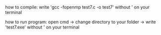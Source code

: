 how to compile:
write 'gcc -fopenmp test7.c -o test7' without ' on your terminal

how to run program:
open cmd -> change directory to your folder -> write 'test7.exe' without ' on your terminal
